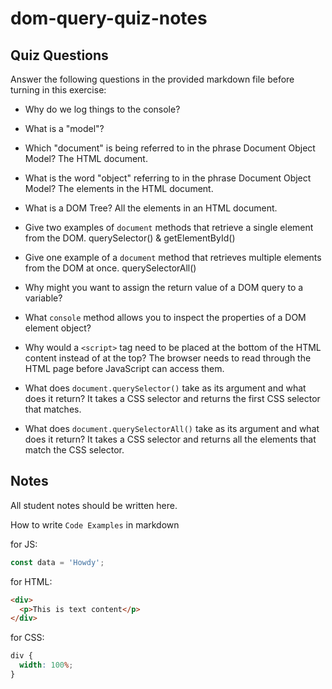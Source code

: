 # dom-query-quiz-notes

## Quiz Questions

Answer the following questions in the provided markdown file before turning in this exercise:

- Why do we log things to the console?

- What is a "model"?

- Which "document" is being referred to in the phrase Document Object Model?
  The HTML document.

- What is the word "object" referring to in the phrase Document Object Model?
  The elements in the HTML document.

- What is a DOM Tree?
  All the elements in an HTML document.

- Give two examples of `document` methods that retrieve a single element from the DOM.
  querySelector() & getElementById()

- Give one example of a `document` method that retrieves multiple elements from the DOM at once.
  querySelectorAll()

- Why might you want to assign the return value of a DOM query to a variable?

- What `console` method allows you to inspect the properties of a DOM element object?

- Why would a `<script>` tag need to be placed at the bottom of the HTML content instead of at the top?
  The browser needs to read through the HTML page before JavaScript can access them.

- What does `document.querySelector()` take as its argument and what does it return?
  It takes a CSS selector and returns the first CSS selector that matches.

- What does `document.querySelectorAll()` take as its argument and what does it return?
  It takes a CSS selector and returns all the elements that match the CSS selector.

## Notes

All student notes should be written here.

How to write `Code Examples` in markdown

for JS:

```javascript
const data = 'Howdy';
```

for HTML:

```html
<div>
  <p>This is text content</p>
</div>
```

for CSS:

```css
div {
  width: 100%;
}
```
